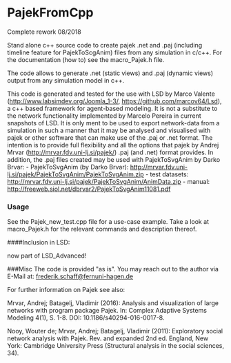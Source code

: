 # PajekFromCpp

Complete rework 08/2018

Stand alone c++ source code to create pajek .net and .paj (including timeline feature for PajekToScgAnim) files from any simulation in c/c++. For the documentation (how to) see the macro_Pajek.h file.

The code allows to generate .net (static views) and .paj (dynamic views) output from any simulation model in c++.

This code is generated and tested for the use with LSD by Marco Valente (http://www.labsimdev.org/Joomla_1-3/, https://github.com/marcov64/Lsd), a c++ based framework for agent-based modeling. It is not a substitute to the network functionality implemented by Marcelo Pereira in current snapshots of LSD. It is only ment to be used to export network-data from a simulation in such a manner that it may be analysed and visualised with pajek or other software that can make use of the .paj or .net format.  The intention is to provide full flexibility and all the options that pajek by Andrej Mrvar (http://mrvar.fdv.uni-lj.si/pajek/) .paj (and .net) format provides. In addition, the .paj files created may be used with PajekToSvgAnim by Darko Brvar: - PajekToSvgAnim (by Darko Brvar): http://mrvar.fdv.uni-lj.si/pajek/PajekToSvgAnim/PajekToSvgAnim.zip - test datasets: http://mrvar.fdv.uni-lj.si/pajek/PajekToSvgAnim/AnimData.zip - manual: http://freeweb.siol.net/dbrvar2/PajekToSvgAnim11081.pdf 

### Usage

See the Pajek_new_test.cpp file for a use-case example. Take a look at macro_Pajek.h for the relevant commands and description thereof.

####Inclusion in LSD: 

now part of LSD_Advanced!

###Misc
The code is provided "as is". You may reach out to the author via E-Mail at: [frederik.schaff@fernuni-hagen.de](frederik.schaff@fernuni-hagen.de)

For further information on Pajek see also:

Mrvar, Andrej; Batagelj, Vladimir (2016): Analysis and visualization of large
networks with program package Pajek. In: Complex Adaptive Systems Modeling 4(1),
 S. 1-8. DOI: 10.1186/s40294-016-0017-8.

Nooy, Wouter de; Mrvar, Andrej; Batagelj, Vladimir (2011): Exploratory social
network analysis with Pajek. Rev. and expanded 2nd ed. England, New York:
Cambridge University Press (Structural analysis in the social sciences, 34).
